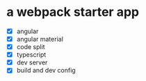 # a webpack starter app

- [x] angular
- [x] angular material
- [x] code split
- [x] typescript
- [x] dev server
- [x] build and dev config